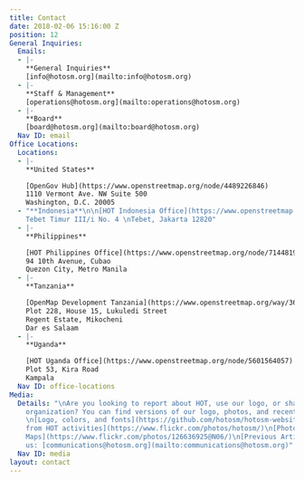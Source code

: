 ```yaml
---
title: Contact
date: 2018-02-06 15:16:00 Z
position: 12
General Inquiries:
  Emails:
  - |-
    **General Inquiries**
    [info@hotosm.org](mailto:info@hotosm.org)
  - |-
    **Staff & Management**
    [operations@hotosm.org](mailto:operations@hotosm.org)
  - |-
    **Board**
    [board@hotosm.org](mailto:board@hotosm.org)
  Nav ID: email
Office Locations:
  Locations:
  - |-
    **United States**

    [OpenGov Hub](https://www.openstreetmap.org/node/4489226846)
    1110 Vermont Ave. NW Suite 500
    Washington, D.C. 20005
  - "**Indonesia**\n\n[HOT Indonesia Office](https://www.openstreetmap.org/?mlat=-6.2367019057273865&mlon=106.85639351606369#map=19/-6.23670/106.85639)\nJalan
    Tebet Timur III/i No. 4 \nTebet, Jakarta 12820"
  - |-
    **Philippines**

    [HOT Philippines Office](https://www.openstreetmap.org/node/7144819921)
    94 10th Avenue, Cubao
    Quezon City, Metro Manila
  - |-
    **Tanzania**

    [OpenMap Development Tanzania](https://www.openstreetmap.org/way/363709398)
    Plot 228, House 15, Lukuledi Street
    Regent Estate, Mikocheni
    Dar es Salaam
  - |-
    **Uganda**

    [HOT Uganda Office](https://www.openstreetmap.org/node/5601564057)
    Plot 53, Kira Road
    Kampala
  Nav ID: office-locations
Media:
  Details: "\nAre you looking to report about HOT, use our logo, or share about the
    organization? You can find versions of our logo, photos, and recent articles:\n
    \n[Logo, colors, and fonts](https://github.com/hotosm/hotosm-website/wiki/Colors-Fonts-and-Logo)\n[Photos
    from HOT activities](https://www.flickr.com/photos/hotosm/)\n[Photos from Missing
    Maps](https://www.flickr.com/photos/126636925@N06/)\n[Previous Articles](https://github.com/hotosm/hotosm-website/wiki/Media-Kit#previously-written-articles)\n\nContact
    us: [communications@hotosm.org](mailto:communications@hotosm.org)"
  Nav ID: media
layout: contact
---
```

